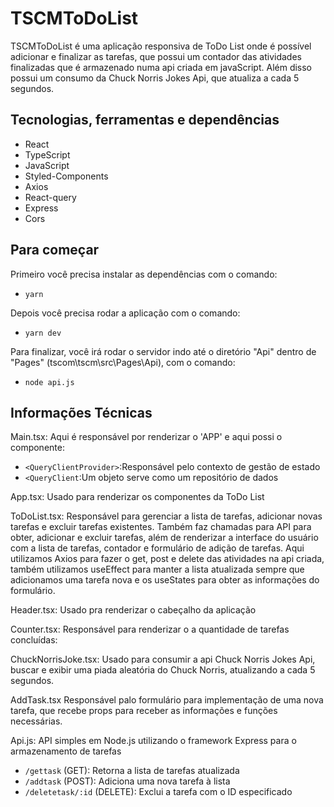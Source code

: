 # TSCMToDoList

TSCMToDoList é uma aplicação responsiva de ToDo List onde é possível adicionar e finalizar as tarefas, que possui um contador das atividades finalizadas que é armazenado numa api criada em javaScript.  Além disso possui um consumo da Chuck Norris Jokes Api, que atualiza a cada 5 segundos.

## Tecnologias, ferramentas e dependências

- React
- TypeScript
- JavaScript
- Styled-Components
- Axios
- React-query
- Express
- Cors

## Para começar

Primeiro você precisa instalar as dependências com o comando:
- `yarn`

Depois você precisa rodar a aplicação com o comando:
- `yarn dev`

Para finalizar, você irá rodar o servidor indo até o diretório "Api" dentro de "Pages" (tscom\tscm\src\Pages\Api), com o comando:
- `node api.js`

## Informações Técnicas

Main.tsx:
Aqui é responsável por renderizar o 'APP' e aqui possi o componente:
- `<QueryClientProvider>`:Responsável pelo contexto de gestão de estado
- `<QueryClient`:Um objeto serve como um repositório de dados 

App.tsx:
Usado para renderizar os componentes da ToDo List

ToDoList.tsx:
Responsável para gerenciar a lista de tarefas, adicionar novas tarefas e excluir tarefas existentes. Também faz chamadas para API para obter, adicionar e excluir tarefas, além de renderizar a interface do usuário com a lista de tarefas, contador e formulário de adição de tarefas.
Aqui utilizamos Axios para fazer o get, post e delete das atividades na api criada, também utilizamos useEffect para manter a lista atualizada sempre que adicionamos uma tarefa nova e os useStates para obter as informações do formulário.

Header.tsx:
Usado pra renderizar o cabeçalho da aplicação

Counter.tsx:
Responsável para renderizar o a quantidade de tarefas concluídas:

ChuckNorrisJoke.tsx:
Usado para consumir a api Chuck Norris Jokes Api, buscar e exibir uma piada aleatória do Chuck Norris, atualizando a cada 5 segundos.

AddTask.tsx
Responsável palo formulário para implementação de uma nova tarefa, que recebe props para receber as informações e funções necessárias.

Api.js:
API simples em Node.js utilizando o framework Express para o armazenamento de tarefas 
- `/gettask` (GET): Retorna a lista de tarefas atualizada
- `/addtask` (POST): Adiciona uma nova tarefa à lista
- `/deletetask/:id` (DELETE): Exclui a tarefa com o ID especificado
